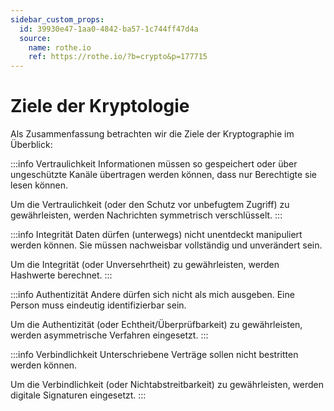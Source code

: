 ```yaml
---
sidebar_custom_props:
  id: 39930e47-1aa0-4842-ba57-1c744ff47d4a
  source:
    name: rothe.io
    ref: https://rothe.io/?b=crypto&p=177715
---
```


# Ziele der Kryptologie
Als Zusammenfassung betrachten wir die Ziele der Kryptographie im Überblick:

:::info Vertraulichkeit
Informationen müssen so gespeichert oder über ungeschützte Kanäle übertragen werden können, dass nur Berechtigte sie lesen können.

Um die Vertraulichkeit (oder den Schutz vor unbefugtem Zugriff) zu gewährleisten, werden Nachrichten symmetrisch verschlüsselt.
:::

:::info Integrität
Daten dürfen (unterwegs) nicht unentdeckt manipuliert werden können. Sie müssen nachweisbar vollständig und unverändert sein.

Um die Integrität (oder Unversehrtheit) zu gewährleisten, werden Hashwerte berechnet.
:::

:::info Authentizität
Andere dürfen sich nicht als mich ausgeben. Eine Person muss eindeutig identifizierbar sein.

Um die Authentizität (oder Echtheit/Überprüfbarkeit) zu gewährleisten, werden asymmetrische Verfahren eingesetzt.
:::

:::info Verbindlichkeit
Unterschriebene Verträge sollen nicht bestritten werden können.

Um die Verbindlichkeit (oder Nichtabstreitbarkeit) zu gewährleisten, werden digitale Signaturen eingesetzt.
:::


